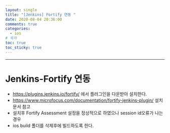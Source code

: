 ```yaml
---
layout: single
title: "[Jenkins] Fortify 연동 "
date: 2020-08-04 20:36:00
comments: true
categories:
  - ios
# 목차
toc: true
toc_sticky: true
---
```

***
# Jenkins-Fortify 연동
  * https://plugins.jenkins.io/fortify/ 에서 플러그인을 다운받아 설치한다.
  * https://www.microfocus.com/documentation/fortify-jenkins-plugin/ 설치 문서 참고
  * 설치후 Fortify Assessment 설정을 정상적으로 하였으나 session id오류가 나는 경우
  * ios build 폴더를 삭제후에 빌드하도록 한다.

